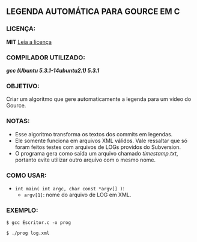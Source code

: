 ## LEGENDA AUTOMÁTICA PARA GOURCE EM C

### LICENÇA:
**MIT**
[Leia a licença](LICENSE)

### COMPILADOR UTILIZADO:
***gcc (Ubuntu 5.3.1-14ubuntu2.1) 5.3.1***

### OBJETIVO:
Criar um algoritmo que gere automaticamente a legenda para um vídeo do Gource.

### NOTAS:
- Esse algoritmo transforma os textos dos commits em legendas.
- Ele somente funciona em arquivos XML válidos. Vale ressaltar que só foram feitos testes com arquivos de LOGs providos do Subversion.
- O programa gera como saída um arquivo chamado *timestamp.txt*, portanto evite utilizar outro arquivo com o mesmo nome.

### COMO USAR:
- `int main( int argc, char const *argv[] )`:
  - `argv[1]`: nome do arquivo de LOG em XML.

### EXEMPLO:
`$ gcc Escritor.c -o prog`

`$ ./prog log.xml`
